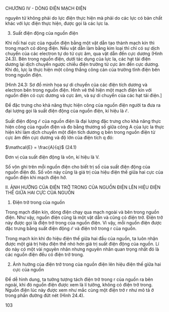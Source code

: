 CHƯƠNG IV - DÒNG ĐIỆN MẠCH ĐIỆN

nguyên tử không phải do lực điện thực hiện mà phải do các lực có bản chất khác với lực điện thực hiện, được gọi là các lực la.

3. Suất điện động của nguồn điện

Khi nối hai cực của nguồn điện bằng một vật dẫn tạo thành mạch kín thì trong mạch có dòng điện. Nếu vật dẫn làm bằng kim loại thì chỉ có sự dịch chuyển của các electron tự do từ cực âm, qua vật dẫn đến cực dương (Hình 24.3). Bên trong nguồn điện, dưới tác dụng của lực la, các hạt tải điện dương lại dịch chuyển ngược chiều điện trường từ cực âm đến cực dương. Khi đó, lực la thực hiện một công thắng công cản của trường tĩnh điện bên trong nguồn điện.

[Hình 24.3: Sơ đồ minh họa sự di chuyển của các điện tích dương và electron bên trong nguồn điện. Hình vẽ thể hiện một mạch điện kín với nguồn điện có cực dương và cực âm, và sự di chuyển của các hạt tải điện.]

Để đặc trưng cho khả năng thực hiện công của nguồn điện người ta đưa ra đại lượng gọi là suất điện động của nguồn điện, kí hiệu là $\mathcal{E}$.

Suất điện động $\mathcal{E}$ của nguồn điện là đại lượng đặc trưng cho khả năng thực hiện công của nguồn điện và đo bằng thương số giữa công A của lực la thực hiện khi làm dịch chuyển một điện tích dương q bên trong nguồn điện từ cực âm đến cực dương và độ lớn của điện tích q đó:

$\mathcal{E} = \frac{A}{q}$ (24.1)

Đơn vị của suất điện động là vôn, kí hiệu là V.

Số vôn ghi trên mỗi nguồn điện cho biết trị số của suất điện động của nguồn điện đó. Số vôn này cũng là giá trị của hiệu điện thế giữa hai cực của nguồn điện khi mạch điện hở.

II. ẢNH HƯỞNG CỦA ĐIỆN TRỞ TRONG CỦA NGUỒN ĐIỆN LÊN HIỆU ĐIỆN THẾ GIỮA HAI CỰC CỦA NGUỒN

1. Điện trở trong của nguồn

Trong mạch điện kín, dòng điện chạy qua mạch ngoài và bên trong nguồn điện. Như vậy, nguồn điện cũng là một vật dẫn và cũng có điện trở. Điện trở này được gọi là điện trở trong của nguồn điện. Vì vậy, mỗi nguồn điện được đặc trưng bằng suất điện động $\mathcal{E}$ và điện trở trong r của nguồn.

Trong mạch kín khi đo hiệu điện thế giữa hai đầu của nguồn, ta luôn nhận được một giá trị hiệu điện thế nhỏ hơn giá trị suất điện động của nguồn. Lí do này có một vài nguyên nhân nhưng nguyên nhân quan trọng nhất đó là các nguồn điện đều có điện trở trong.

2. Ảnh hưởng của điện trở trong của nguồn điện lên hiệu điện thế giữa hai cực của nguồn

Để dễ hình dung, ta tưởng tượng tách điện trở trong r của nguồn ra bên ngoài, khi đó nguồn điện được xem là lí tưởng, không có điện trở trong. Nguồn điện lúc này được xem như mắc cùng một điện trở r như mô tả ở trong phần đường đứt nét (Hình 24.4).

103
